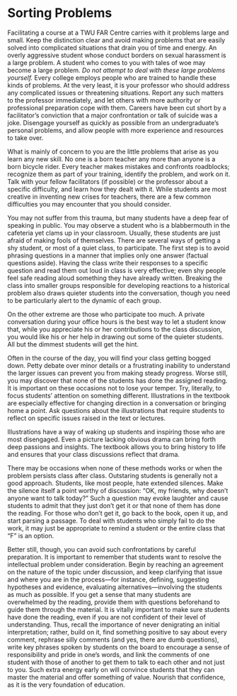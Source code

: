 # Sorting Problems

Facilitating a course at a TWU FAR Centre carries with it problems large and small. Keep the distinction clear and avoid making problems that are easily solved into complicated situations that drain you of time and energy. An overly aggressive student whose conduct borders on sexual harassment is a large problem. A student who comes to you with tales of woe may become a large problem. *Do not attempt to deal with these large problems yourself.* Every college employs people who are trained to handle these kinds of problems. At the very least, it is your professor who should address any complicated issues or threatening situations. Report any such matters to the professor immediately, and let others with more authority or professional preparation cope with them. Careers have been cut short by a facilitator’s conviction that a major confrontation or talk of suicide was a joke. Disengage yourself as quickly as possible from an undergraduate’s personal problems, and allow people with more experience and resources to take over.

What is mainly of concern to you are the little problems that arise as you learn any new skill. No one is a born teacher any more than anyone is a born bicycle rider. Every teacher makes mistakes and confronts roadblocks; recognize them as part of your training, identify the problem, and work on it. Talk with your fellow facilitators (if possible) or the professor about a specific difficulty, and learn how they dealt with it. While students are most creative in inventing new crises for teachers, there are a few common difficulties you may encounter that you should consider.

You may not suffer from this trauma, but many students have a deep fear of speaking in public. You may observe a student who is a blabbermouth in the cafeteria yet clams up in your classroom. Usually, these students are just afraid of making fools of themselves. There are several ways of getting a shy student, or most of a quiet class, to participate. The first step is to avoid phrasing questions in a manner that implies only one answer (factual questions aside). Having the class write their responses to a specific question and read them out loud in class is very effective; even shy people feel safe reading aloud something they have already written. Breaking the class into smaller groups responsible for developing reactions to a historical problem also draws quieter students into the conversation, though you need to be particularly alert to the dynamic of each group.

On the other extreme are those who participate too much. A private conversation during your office hours is the best way to let a student know that, while you appreciate his or her contributions to the class discussion, you would like his or her help in drawing out some of the quieter students. All but the dimmest students will get the hint.

Often in the course of the day, you will find your class getting bogged down. Petty debate over minor details or a frustrating inability to understand the larger issues can prevent you from making steady progress. Worse still, you may discover that none of the students has done the assigned reading. It is important on these occasions not to lose your temper. Try, literally, to focus students’ attention on something different. Illustrations in the textbook are especially effective for changing direction in a conversation or bringing home a point. Ask questions about the illustrations that require students to reflect on specific issues raised in the text or lectures.

Illustrations have a way of waking up students and inspiring those who are most disengaged. Even a picture lacking obvious drama can bring forth deep passions and insights. The textbook allows you to bring history to life and ensures that your class discussions reflect that drama.

There may be occasions when none of these methods works or when the problem persists class after class. Outstaring students is generally not a good approach. Students, like most people, hate extended silences. Make the silence itself a point worthy of discussion: “OK, my friends, why doesn’t anyone want to talk today?” Such a question may evoke laughter and cause students to admit that they just don’t get it or that none of them has done the reading. For those who don’t get it, go back to the book, open it up, and start parsing a passage. To deal with students who simply fail to do the work, it may just be appropriate to remind a student or the entire class that “F” is an option.

Better still, though, you can avoid such confrontations by careful preparation. It is important to remember that students want to resolve the intellectual problem under consideration. Begin by reaching an agreement on the nature of the topic under discussion, and keep clarifying that issue and where you are in the process—for instance, defining, suggesting hypotheses and evidence, evaluating alternatives—involving the students as much as possible. If you get a sense that many students are overwhelmed by the reading, provide them with questions beforehand to guide them through the material. It is vitally important to make sure students have done the reading, even if you are not confident of their level of understanding. Thus, recall the importance of never denigrating an initial interpretation; rather, build on it, find something positive to say about every comment, rephrase silly comments (and yes, there are dumb questions), write key phrases spoken by students on the board to encourage a sense of responsibility and pride in one’s words, and link the comments of one student with those of another to get them to talk to each other and not just to you. Such extra energy early on will convince students that they can master the material and offer something of value. Nourish that confidence, as it is the very foundation of education.
